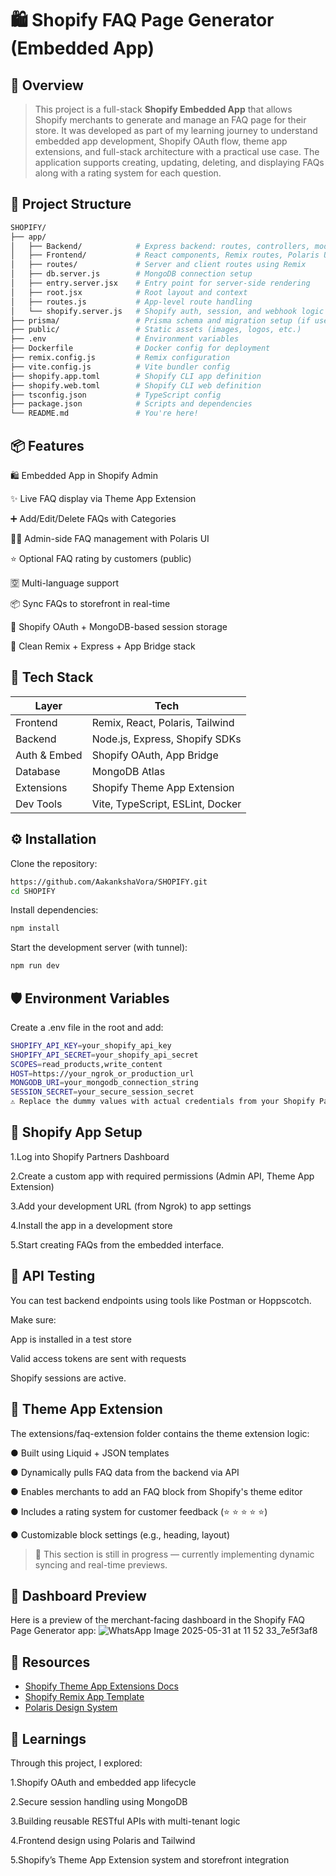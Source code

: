 # 🛍️ Shopify FAQ Page Generator (Embedded App)

## 🚀 Overview

> This project is a full-stack **Shopify Embedded App** that allows Shopify merchants to generate and manage an FAQ page for their store. It was developed as part of my learning journey to understand embedded app development, Shopify OAuth flow, theme app extensions, and full-stack architecture with a practical use case. The application supports creating, updating, deleting, and displaying FAQs along with a rating system for each question.

## 📁 Project Structure

```bash
SHOPIFY/
├── app/
│   ├── Backend/            # Express backend: routes, controllers, models
│   ├── Frontend/           # React components, Remix routes, Polaris UI
│   ├── routes/             # Server and client routes using Remix
│   ├── db.server.js        # MongoDB connection setup
│   ├── entry.server.jsx    # Entry point for server-side rendering
│   ├── root.jsx            # Root layout and context
│   ├── routes.js           # App-level route handling
│   └── shopify.server.js   # Shopify auth, session, and webhook logic
├── prisma/                 # Prisma schema and migration setup (if used)
├── public/                 # Static assets (images, logos, etc.)
├── .env                    # Environment variables
├── Dockerfile              # Docker config for deployment
├── remix.config.js         # Remix configuration
├── vite.config.js          # Vite bundler config
├── shopify.app.toml        # Shopify CLI app definition
├── shopify.web.toml        # Shopify CLI web definition
├── tsconfig.json           # TypeScript config
├── package.json            # Scripts and dependencies
└── README.md               # You're here!
```

## 📦 Features

🛍️ Embedded App in Shopify Admin

✨ Live FAQ display via Theme App Extension

➕ Add/Edit/Delete FAQs with Categories

🧑‍💻 Admin-side FAQ management with Polaris UI

⭐ Optional FAQ rating by customers (public)

🈳 Multi-language support 

📦 Sync FAQs to storefront in real-time

🔐 Shopify OAuth + MongoDB-based session storage

🎯 Clean Remix + Express + App Bridge stack


## 🧰 Tech Stack

| Layer        | Tech                             |
| ------------ | -------------------------------- |
| Frontend     | Remix, React, Polaris, Tailwind  |
| Backend      | Node.js, Express, Shopify SDKs   |
| Auth & Embed | Shopify OAuth, App Bridge        |
| Database     | MongoDB Atlas                    |
| Extensions   | Shopify Theme App Extension      |
| Dev Tools    | Vite, TypeScript, ESLint, Docker |


## ⚙️ Installation

Clone the repository:
```bash
https://github.com/AakankshaVora/SHOPIFY.git
cd SHOPIFY
```

Install dependencies:
```bash
npm install
```

Start the development server (with tunnel):
```bash
npm run dev
```

## 🛡️ Environment Variables
Create a .env file in the root and add:

```bash
SHOPIFY_API_KEY=your_shopify_api_key
SHOPIFY_API_SECRET=your_shopify_api_secret
SCOPES=read_products,write_content
HOST=https://your_ngrok_or_production_url
MONGODB_URI=your_mongodb_connection_string
SESSION_SECRET=your_secure_session_secret
⚠️ Replace the dummy values with actual credentials from your Shopify Partner App settings.
```

## 📡 Shopify App Setup

1.Log into Shopify Partners Dashboard

2.Create a custom app with required permissions (Admin API, Theme App Extension)

3.Add your development URL (from Ngrok) to app settings

4.Install the app in a development store

5.Start creating FAQs from the embedded interface.


## 🧪 API Testing

You can test backend endpoints using tools like Postman or Hoppscotch.

Make sure:

App is installed in a test store

Valid access tokens are sent with requests

Shopify sessions are active.


## 🧩 Theme App Extension

The extensions/faq-extension folder contains the theme extension logic:

● Built using Liquid + JSON templates

● Dynamically pulls FAQ data from the backend via API

● Enables merchants to add an FAQ block from Shopify's theme editor

● Includes a rating system for customer feedback (⭐ ⭐ ⭐ ⭐ ⭐)

● Customizable block settings (e.g., heading, layout)

> 🚧 This section is still in progress — currently implementing dynamic syncing and real-time previews.

## 📸 Dashboard Preview

Here is a preview of the merchant-facing dashboard in the Shopify FAQ Page Generator app:
![WhatsApp Image 2025-05-31 at 11 52 33_7e5f3af8](https://github.com/user-attachments/assets/bc46b2c5-410d-44eb-906e-8bd88fb4bff6)


## 🔗 Resources

- [Shopify Theme App Extensions Docs](https://shopify.dev/docs/themes/architecture/extension-points)
- [Shopify Remix App Template](https://github.com/Shopify/shopify-app-template-remix)
- [Polaris Design System](https://polaris.shopify.com/)


## 🧠 Learnings
Through this project, I explored:

1.Shopify OAuth and embedded app lifecycle

2.Secure session handling using MongoDB

3.Building reusable RESTful APIs with multi-tenant logic

4.Frontend design using Polaris and Tailwind

5.Shopify’s Theme App Extension system and storefront integration
